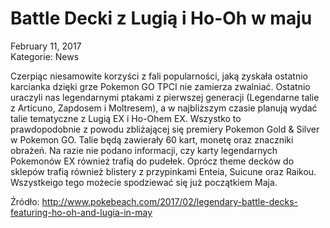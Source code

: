 # Battle Decki z Lugią i Ho-Oh w maju

February 11, 2017  
Kategorie: News

Czerpiąc niesamowite korzyści z fali popularności, jaką zyskała ostatnio karcianka dzięki grze Pokemon GO TPCI nie zamierza zwalniać. Ostatnio uraczyli nas legendarnymi ptakami z pierwszej generacji (Legendarne talie z Articuno, Zapdosem i Moltresem), a w najbliższym czasie planują wydać talie tematyczne z Lugią EX i Ho-Ohem EX. Wszystko to  
prawdopodobnie z powodu zbliżającej się premiery Pokemon Gold & Silver w Pokemon GO. Talie będą zawierały 60 kart, monetę oraz znaczniki obrażeń. Na razie nie podano informacji, czy karty legendarnych Pokemonów EX również trafią do pudełek. Oprócz theme decków do sklepów trafią również blistery z przypinkami Enteia, Suicune oraz Raikou. Wszystkeigo tego możecie spodziewać się już początkiem Maja.  

Źródło: http://www.pokebeach.com/2017/02/legendary-battle-decks-featuring-ho-oh-and-lugia-in-may  
